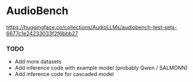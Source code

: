 # AudioBench


https://huggingface.co/collections/AudioLLMs/audiobench-test-sets-6677c1e24233033f2f6bbb27



### TODO
- Add more datasets
- Add inference code with example model (probably Qwen / SALMONN)
- Add inference code for cascaded model
